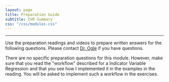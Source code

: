 ```yaml
---
layout: page
title: Preparation Guide
subtitle: IVR Summary
css: "/css/modules.css"
---
```


----

<div class="alert alert-warning">
Use the preparation readings and videos to prepare written answers for the following questions. Please contact <a href="mailto:dogle@northland.edu">Dr. Ogle</a> if you have questions.
</div>

There are no specific preparation questions for this module. However, make sure that you read the "workflow" described for a Indicator Variable Regression and that you see how I implemented it in the examples in the reading. You will be asked to implement such a workflow in the exercises.
